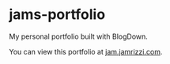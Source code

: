 # jams-portfolio
My personal portfolio built with BlogDown.

You can view this portfolio at [jam.jamrizzi.com](http://jam.jamrizzi.com).
